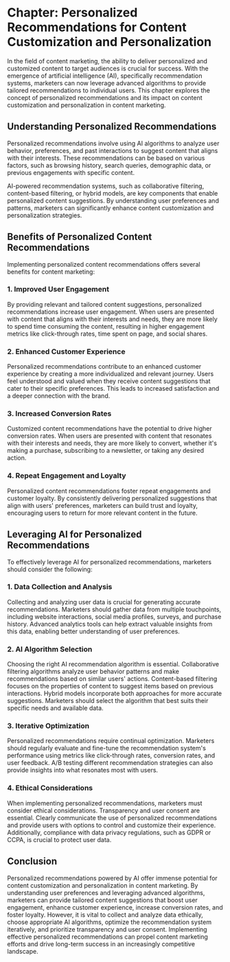 Chapter: Personalized Recommendations for Content Customization and Personalization
===================================================================================

In the field of content marketing, the ability to deliver personalized and customized content to target audiences is crucial for success. With the emergence of artificial intelligence (AI), specifically recommendation systems, marketers can now leverage advanced algorithms to provide tailored recommendations to individual users. This chapter explores the concept of personalized recommendations and its impact on content customization and personalization in content marketing.

Understanding Personalized Recommendations
------------------------------------------

Personalized recommendations involve using AI algorithms to analyze user behavior, preferences, and past interactions to suggest content that aligns with their interests. These recommendations can be based on various factors, such as browsing history, search queries, demographic data, or previous engagements with specific content.

AI-powered recommendation systems, such as collaborative filtering, content-based filtering, or hybrid models, are key components that enable personalized content suggestions. By understanding user preferences and patterns, marketers can significantly enhance content customization and personalization strategies.

Benefits of Personalized Content Recommendations
------------------------------------------------

Implementing personalized content recommendations offers several benefits for content marketing:

### 1. Improved User Engagement

By providing relevant and tailored content suggestions, personalized recommendations increase user engagement. When users are presented with content that aligns with their interests and needs, they are more likely to spend time consuming the content, resulting in higher engagement metrics like click-through rates, time spent on page, and social shares.

### 2. Enhanced Customer Experience

Personalized recommendations contribute to an enhanced customer experience by creating a more individualized and relevant journey. Users feel understood and valued when they receive content suggestions that cater to their specific preferences. This leads to increased satisfaction and a deeper connection with the brand.

### 3. Increased Conversion Rates

Customized content recommendations have the potential to drive higher conversion rates. When users are presented with content that resonates with their interests and needs, they are more likely to convert, whether it's making a purchase, subscribing to a newsletter, or taking any desired action.

### 4. Repeat Engagement and Loyalty

Personalized content recommendations foster repeat engagements and customer loyalty. By consistently delivering personalized suggestions that align with users' preferences, marketers can build trust and loyalty, encouraging users to return for more relevant content in the future.

Leveraging AI for Personalized Recommendations
----------------------------------------------

To effectively leverage AI for personalized recommendations, marketers should consider the following:

### 1. Data Collection and Analysis

Collecting and analyzing user data is crucial for generating accurate recommendations. Marketers should gather data from multiple touchpoints, including website interactions, social media profiles, surveys, and purchase history. Advanced analytics tools can help extract valuable insights from this data, enabling better understanding of user preferences.

### 2. AI Algorithm Selection

Choosing the right AI recommendation algorithm is essential. Collaborative filtering algorithms analyze user behavior patterns and make recommendations based on similar users' actions. Content-based filtering focuses on the properties of content to suggest items based on previous interactions. Hybrid models incorporate both approaches for more accurate suggestions. Marketers should select the algorithm that best suits their specific needs and available data.

### 3. Iterative Optimization

Personalized recommendations require continual optimization. Marketers should regularly evaluate and fine-tune the recommendation system's performance using metrics like click-through rates, conversion rates, and user feedback. A/B testing different recommendation strategies can also provide insights into what resonates most with users.

### 4. Ethical Considerations

When implementing personalized recommendations, marketers must consider ethical considerations. Transparency and user consent are essential. Clearly communicate the use of personalized recommendations and provide users with options to control and customize their experience. Additionally, compliance with data privacy regulations, such as GDPR or CCPA, is crucial to protect user data.

Conclusion
----------

Personalized recommendations powered by AI offer immense potential for content customization and personalization in content marketing. By understanding user preferences and leveraging advanced algorithms, marketers can provide tailored content suggestions that boost user engagement, enhance customer experience, increase conversion rates, and foster loyalty. However, it is vital to collect and analyze data ethically, choose appropriate AI algorithms, optimize the recommendation system iteratively, and prioritize transparency and user consent. Implementing effective personalized recommendations can propel content marketing efforts and drive long-term success in an increasingly competitive landscape.
